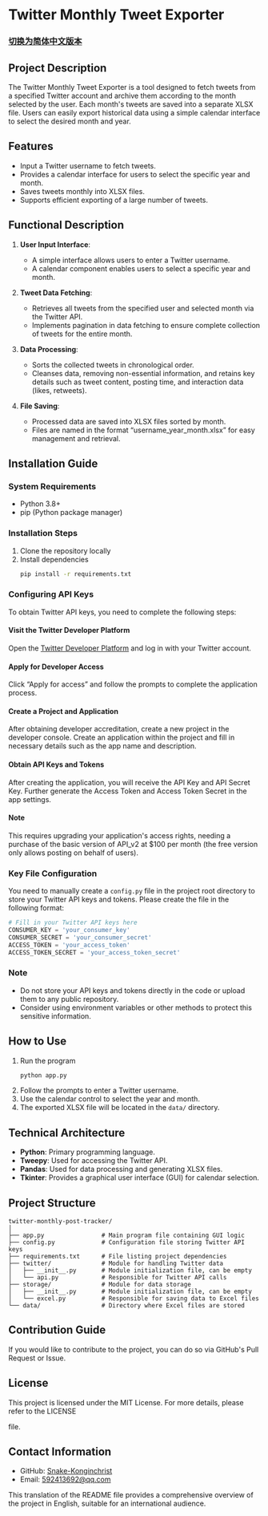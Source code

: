 # Twitter Monthly Tweet Exporter

### [切换为简体中文版本](README.md)

## Project Description
The Twitter Monthly Tweet Exporter is a tool designed to fetch tweets from a specified Twitter account and archive them according to the month selected by the user. Each month's tweets are saved into a separate XLSX file. Users can easily export historical data using a simple calendar interface to select the desired month and year.

## Features
- Input a Twitter username to fetch tweets.
- Provides a calendar interface for users to select the specific year and month.
- Saves tweets monthly into XLSX files.
- Supports efficient exporting of a large number of tweets.

## Functional Description
1. **User Input Interface**:
   - A simple interface allows users to enter a Twitter username.
   - A calendar component enables users to select a specific year and month.

2. **Tweet Data Fetching**:
   - Retrieves all tweets from the specified user and selected month via the Twitter API.
   - Implements pagination in data fetching to ensure complete collection of tweets for the entire month.

3. **Data Processing**:
   - Sorts the collected tweets in chronological order.
   - Cleanses data, removing non-essential information, and retains key details such as tweet content, posting time, and interaction data (likes, retweets).

4. **File Saving**:
   - Processed data are saved into XLSX files sorted by month.
   - Files are named in the format “username_year_month.xlsx” for easy management and retrieval.

## Installation Guide

### System Requirements
- Python 3.8+
- pip (Python package manager)

### Installation Steps
1. Clone the repository locally
2. Install dependencies
   ```bash
   pip install -r requirements.txt
   ```

### Configuring API Keys
To obtain Twitter API keys, you need to complete the following steps:
#### Visit the Twitter Developer Platform
Open the [Twitter Developer Platform](https://developer.twitter.com/) and log in with your Twitter account.
#### Apply for Developer Access
Click “Apply for access” and follow the prompts to complete the application process.
#### Create a Project and Application
After obtaining developer accreditation, create a new project in the developer console. Create an application within the project and fill in necessary details such as the app name and description.
#### Obtain API Keys and Tokens
After creating the application, you will receive the API Key and API Secret Key.
Further generate the Access Token and Access Token Secret in the app settings.
#### Note
This requires upgrading your application's access rights, needing a purchase of the basic version of API_v2 at $100 per month (the free version only allows posting on behalf of users).

### Key File Configuration
You need to manually create a `config.py` file in the project root directory to store your Twitter API keys and tokens. Please create the file in the following format:

```python
# Fill in your Twitter API keys here
CONSUMER_KEY = 'your_consumer_key'
CONSUMER_SECRET = 'your_consumer_secret'
ACCESS_TOKEN = 'your_access_token'
ACCESS_TOKEN_SECRET = 'your_access_token_secret'
```
### Note
- Do not store your API keys and tokens directly in the code or upload them to any public repository.
- Consider using environment variables or other methods to protect this sensitive information.

## How to Use
1. Run the program
   ```bash
   python app.py
   ```
2. Follow the prompts to enter a Twitter username.
3. Use the calendar control to select the year and month.
4. The exported XLSX file will be located in the `data/` directory.

## Technical Architecture
- **Python**: Primary programming language.
- **Tweepy**: Used for accessing the Twitter API.
- **Pandas**: Used for data processing and generating XLSX files.
- **Tkinter**: Provides a graphical user interface (GUI) for calendar selection.

## Project Structure
```
twitter-monthly-post-tracker/
│
├── app.py                # Main program file containing GUI logic
├── config.py             # Configuration file storing Twitter API keys
├── requirements.txt      # File listing project dependencies
├── twitter/              # Module for handling Twitter data
│   ├── __init__.py       # Module initialization file, can be empty
│   └── api.py            # Responsible for Twitter API calls
├── storage/              # Module for data storage
│   ├── __init__.py       # Module initialization file, can be empty
│   └── excel.py          # Responsible for saving data to Excel files
└── data/                 # Directory where Excel files are stored
```

## Contribution Guide
If you would like to contribute to the project, you can do so via GitHub's Pull Request or Issue.

## License
This project is licensed under the MIT License. For more details, please refer to the LICENSE

 file.

## Contact Information
- GitHub: [Snake-Konginchrist](https://github.com/Snake-Konginchrist)
- Email: 592413692@qq.com

This translation of the README file provides a comprehensive overview of the project in English, suitable for an international audience.